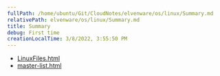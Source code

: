 ```yaml
---
fullPath: /home/ubuntu/Git/CloudNotes/elvenware/os/linux/Summary.md
relativePath: elvenware/os/linux/Summary.md
title: Summary
debug: First time
creationLocalTime: 3/8/2022, 3:55:50 PM
---
```


<!-- toc -->
<!-- tocstop -->

* [LinuxFiles.html](LinuxFiles.html)
* [master-list.html](master-list.html)